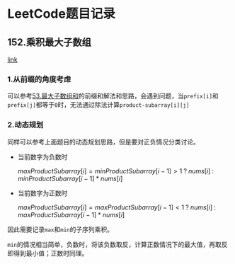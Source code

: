 # LeetCode题目记录

## 152.乘积最大子数组
[link](https://leetcode.cn/problems/maximum-product-subarray/)

### 1.从前缀的角度考虑

可以参考[53.最大子数组和](https://leetcode.cn/problems/maximum-subarray/)的前缀和解法和思路，会遇到问题，当`prefix[i]`和`prefix[j]`都等于`0`时，无法通过除法计算`product-subarray[i][j]`

### 2.动态规划

同样可以参考上面题目的动态规划思路，但是要对正负情况分类讨论。

- 当前数字为负数时

  $maxProductSubarray[i]=minProductSubarray[i-1]>1\;?\;nums[i]\;:\;minProductSubarray[i-1]*nums[i]$

- 当前数字为正数时

  $maxProductSubarray[i]=maxProductSubarray[i-1]<1\;?\;nums[i]\;:\;maxProductSubarray[i-1]*nums[i]$

因此需要记录`max`和`min`的子序列乘积。

`min`的情况相当简单，负数时，将该负数取反，计算正数情况下的最大值，再取反即得到最小值；正数时同理。